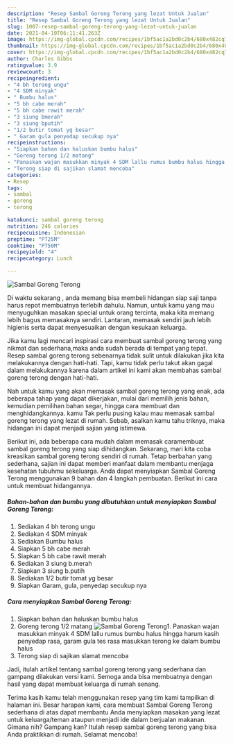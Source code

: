 ```yaml
---
description: "Resep Sambal Goreng Terong yang lezat Untuk Jualan"
title: "Resep Sambal Goreng Terong yang lezat Untuk Jualan"
slug: 1087-resep-sambal-goreng-terong-yang-lezat-untuk-jualan
date: 2021-04-10T06:11:41.263Z
image: https://img-global.cpcdn.com/recipes/1bf5ac1a2bd0c2b4/680x482cq70/sambal-goreng-terong-foto-resep-utama.jpg
thumbnail: https://img-global.cpcdn.com/recipes/1bf5ac1a2bd0c2b4/680x482cq70/sambal-goreng-terong-foto-resep-utama.jpg
cover: https://img-global.cpcdn.com/recipes/1bf5ac1a2bd0c2b4/680x482cq70/sambal-goreng-terong-foto-resep-utama.jpg
author: Charles Gibbs
ratingvalue: 3.9
reviewcount: 3
recipeingredient:
- "4 bh terong ungu"
- "4 SDM minyak"
- " Bumbu halus"
- "5 bh cabe merah"
- "5 bh cabe rawit merah"
- "3 siung bmerah"
- "3 siung bputih"
- "1/2 butir tomat yg besar"
- " Garam gula penyedap secukup nya"
recipeinstructions:
- "Siapkan bahan dan haluskan bumbu halus"
- "Goreng terong 1/2 matang"
- "Panaskan wajan masukkan minyak 4 SDM lallu rumus bumbu halus hingga harum kasih penyedap rasa, garam gula tes rasa masukkan terong ke dalam bumbu halus"
- "Terong siap di sajikan slamat mencoba"
categories:
- Resep
tags:
- sambal
- goreng
- terong

katakunci: sambal goreng terong 
nutrition: 246 calories
recipecuisine: Indonesian
preptime: "PT25M"
cooktime: "PT50M"
recipeyield: "4"
recipecategory: Lunch

---
```



![Sambal Goreng Terong](https://img-global.cpcdn.com/recipes/1bf5ac1a2bd0c2b4/680x482cq70/sambal-goreng-terong-foto-resep-utama.jpg)

Di waktu  sekarang , anda memang bisa membeli hidangan siap saji tanpa harus repot membuatnya terlebih dahulu. Namun, untuk kamu yang mau menyuguhkan masakan special untuk orang tercinta, maka kita memang lebih bagus memasaknya sendiri. Lantaran, memasak sendiri jauh lebih higienis serta dapat menyesuaikan dengan kesukaan keluarga.

Jika kamu lagi mencari inspirasi cara membuat sambal goreng terong yang nikmat dan sederhana,maka anda sudah berada di tempat yang tepat. Resep sambal goreng terong  sebenarnya tidak sulit untuk dilakukan jika kita melakukannya dengan hati-hati. Tapi, kamu tidak perlu takut akan gagal dalam melakukannya 
karena dalam artikel ini kami akan membahas sambal goreng terong dengan hati-hati.  



Nah untuk kamu yang akan memasak sambal goreng terong yang enak, ada beberapa tahap yang dapat dikerjakan, mulai dari memilih jenis bahan, kemudian pemilihan bahan segar, hingga cara membuat dan menghidangkannya. kamu Tak perlu pusing kalau mau memasak sambal goreng terong yang lezat di rumah. Sebab, asalkan kamu  tahu triknya, maka hidangan ini dapat menjadi sajian yang istimewa.

Berikut ini, ada beberapa cara mudah dalam memasak caramembuat sambal goreng terong yang siap dihidangkan. Sekarang, mari kita coba kreasikan sambal goreng terong sendiri di rumah. Tetap berbahan yang sederhana, sajian ini dapat memberi manfaat dalam membantu menjaga kesehatan tubuhmu sekeluarga. Anda dapat menyiapkan Sambal Goreng Terong menggunakan 9 bahan dan 4 langkah pembuatan. Berikut ini cara untuk membuat hidangannya.

<!--inarticleads1-->

##### Bahan-bahan dan bumbu yang dibutuhkan untuk menyiapkan Sambal Goreng Terong:

1. Sediakan 4 bh terong ungu
1. Sediakan 4 SDM minyak
1. Sediakan  Bumbu halus
1. Siapkan 5 bh cabe merah
1. Siapkan 5 bh cabe rawit merah
1. Sediakan 3 siung b.merah
1. Siapkan 3 siung b.putih
1. Sediakan 1/2 butir tomat yg besar
1. Siapkan  Garam, gula, penyedap secukup nya




<!--inarticleads2-->

##### Cara menyiapkan Sambal Goreng Terong:

1. Siapkan bahan dan haluskan bumbu halus
1. Goreng terong 1/2 matang
<img src="https://img-global.cpcdn.com/steps/10e5490dc0e25559/160x128cq70/sambal-goreng-terong-langkah-memasak-2-foto.jpg" alt="Sambal Goreng Terong">1. Panaskan wajan masukkan minyak 4 SDM lallu rumus bumbu halus hingga harum kasih penyedap rasa, garam gula tes rasa masukkan terong ke dalam bumbu halus
1. Terong siap di sajikan slamat mencoba




Jadi, itulah artikel tentang  sambal goreng terong  yang sederhana dan gampang dilakukan versi kami. Semoga anda bisa membuatnya dengan hasil yang dapat membuat keluarga di rumah senang. 

Terima kasih kamu telah menggunakan resep yang tim kami tampilkan di halaman ini. Besar harapan kami, cara membuat  Sambal Goreng Terong sederhana di atas dapat membantu Anda menyiapkan masakan yang lezat untuk keluarga/teman ataupun menjadi ide dalam berjualan makanan. Gimana nih? Gampang kan? Itulah resep sambal goreng terong yang bisa Anda praktikkan di rumah. Selamat mencoba!

